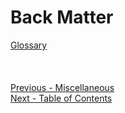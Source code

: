 # Back Matter #
[Glossary](Glossary.md) <br/><br/>
 <br/> <br/>
[Previous - Miscellaneous](Miscellaneous.md) <br/>
[Next - Table of Contents](index.md) <br/>

